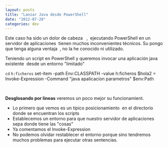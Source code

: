 ```yaml
---
layout: posts
title: "Lanzar Java desde PowerShell"
date: "2012-07-28"
categories: dev
---
```


Este caso ha sido un dolor de cabeza   ,  ejecutando PowerShell en un servidor de aplicaciones  tienen muchos inconvenientes técnicos. Su pongo que tenga alguna ventaja  , no la he conocido ni utilizado.

Teniendo un script en PowerShell y queremos invocar una aplicación java existente  desde un entorno "limitado"

`cd` `h:ficheros` set-item -path Env:CLASSPATH -value h:ficheros $hola2 = Invoke-Expression -Command "java apalicacion parametros" $env:Path

 

**Desglosando por lineas** veremos un poco mejor su funcionamient.

- Lo primero que vemos es un típico posicionamiento  en el directorio donde se encuentran los scripts
- Establecemos un entorno para que nuestro servidor de aplicaciones sepa donde tiene las "cosas"
- Ya comentamos el Invoke-Expression
- No podemos olvidar restablecer el entorno porque sino tendremos muchos problemas para ejecutar otras sentencias.
